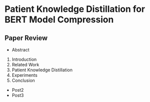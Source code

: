# Patient Knowledge Distillation for BERT Model Compression
## Paper Review
* Abstract

 1. Introduction
 2. Related Work
 3. Patient Knowledge Distillation
 4. Experiments
 5. Conclusion 

* Post2
* Post3
